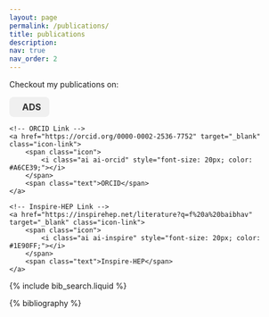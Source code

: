 ```yaml
---
layout: page
permalink: /publications/
title: publications
description: 
nav: true
nav_order: 2
---
```


<!-- _pages/publications.md -->

<!-- Bibsearch Feature -->



<!-- Ensure Font Awesome and/or Academicons are included in your project -->
<link href="https://cdnjs.cloudflare.com/ajax/libs/font-awesome/6.0.0-beta3/css/all.min.css" rel="stylesheet">
<link href="https://cdnjs.cloudflare.com/ajax/libs/academicons/1.8.6/css/academicons.min.css" rel="stylesheet">

<!-- Fancy Links Section -->
<p>Checkout my publications on:</p>

<p style="display: flex; gap: 15px;">
    <!-- ADS Link -->
    <a href="https://ui.adsabs.harvard.edu/public-libraries/GSi9KwB6TamcOuJGuVaDpw" target="_blank" class="icon-link">
        <span class="icon">
            <i class="ai ai-ads" style="font-size: 20px; color: #F2A900;"></i>
        </span>
        <span class="text">ADS</span>
    </a>

    <!-- ORCID Link -->
    <a href="https://orcid.org/0000-0002-2536-7752" target="_blank" class="icon-link">
        <span class="icon">
            <i class="ai ai-orcid" style="font-size: 20px; color: #A6CE39;"></i>
        </span>
        <span class="text">ORCID</span>
    </a>

    <!-- Inspire-HEP Link -->
    <a href="https://inspirehep.net/literature?q=f%20a%20baibhav" target="_blank" class="icon-link">
        <span class="icon">
            <i class="ai ai-inspire" style="font-size: 20px; color: #1E90FF;"></i>
        </span>
        <span class="text">Inspire-HEP</span>
    </a>
</p>

<!-- Inline CSS for Fancy Link Styling -->
<style>
    /* Styling for Icon Links */
    .icon-link {
        display: flex;
        align-items: center;
        gap: 8px;
        padding: 8px 15px;
        background-color: #f0f0f0;
        color: #333;
        text-decoration: none;
        border-radius: 8px;
        transition: background-color 0.3s ease, color 0.3s ease;
        font-weight: bold;
    }

    /* Hover Effect */
    .icon-link:hover {
        background-color: #007bff;
        color: #fff;
    }

    /* Icon Spacing and Sizing */
    .icon {
        display: inline-block;
    }
    
    .text {
        font-size: 16px;
    }
</style>





{% include bib_search.liquid %}
<div class="publications">

{% bibliography %}

</div>
